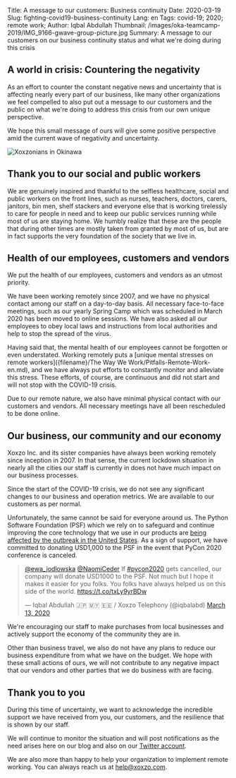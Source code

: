Title: A message to our customers: Business continuity
Date: 2020-03-19
Slug: fighting-covid19-business-continuity
Lang: en
Tags: covid-19; 2020; remote work;
Author: Iqbal Abdullah 
Thumbnail: /images/oka-teamcamp-2019/IMG_9166-gwave-group-picture.jpg
Summary: A message to our customers on our business continuity status and what we're doing during this crisis

## A world in crisis: Countering the negativity

As an effort to counter the constant negative news and uncertainty that is
affecting nearly every part of our business, like many other organizations we
feel compelled to also put out a message to our customers and the public on what
we're doing to address this crisis from our own unique perspective. 

We hope this small message of ours will give some positive perspective amid the current
wave of negativity and uncertainty.

![Xoxzonians in Okinawa](/images/oka-teamcamp-2019/IMG_9071-syuri-jo.jpg)

## Thank you to our social and public workers

We are genuinely inspired and thankful to the selfless healthcare, social and public workers
on the front lines, such as nurses, teachers, doctors, carers, janitors, bin men, shelf stackers and everyone else 
that is working tirelessly to care for people in need and to keep our public services running
while most of us are staying home. 
We humbly realize that these are the people that during other times are mostly taken from granted
by most of us, but are in fact supports the very foundation of the society that we live in.

## Health of our employees, customers and vendors

We put the health of our employees, customers and vendors as an utmost priority.

We have been working remotely since 2007, and we have no physical contact among
our staff on a day-to-day basis. All necessary face-to-face meetings, such as our yearly
Spring Camp which was scheduled in March 2020 has been moved to online sessions.
We have also asked all our employees to obey local laws and instructions from local authorities
and help to stop the spread of the virus.

Having said that, the mental health of our employees cannot be forgotten or even
understated. Working remotely puts a [unique mental stresses on remote workers]({filename}/The Way We Work/Pitfalls-Remote-Work-en.md),
and we have always put efforts to constantly monitor and alleviate this stress.
These efforts, of course, are continuous and did not start and will not stop with the COVID-19 crisis.

Due to our remote nature, we also have minimal physical contact with our
customers and vendors. All necessary meetings have all been rescheduled to be
done online.

## Our business, our community and our economy

Xoxzo Inc. and its sister companies have always been working remotely since
inception in 2007. In that sense, the current lockdown situation in nearly all the
cities our staff is currently in does not have much impact on our business
processes.

Since the start of the COVID-19 crisis, we do not see any significant changes to
our business and operation metrics. We are available to our customers as per
normal.

Unfortunately, the same cannot be said for everyone around us. The Python
Software Foundation (PSF) which we rely on to safeguard and continue improving
the core technology that we use in our products are [being affected by the
outbreak in the United States](https://pycon.blogspot.com/2020/03/march-12-update-on-covid-19.html).
As a sign of support, we have committed to donating USD1,000 to the PSF in the
event that PyCon 2020 conference is canceled.

<blockquote class="twitter-tweet"><p lang="en" dir="ltr"><a href="https://twitter.com/ewa_jodlowska?ref_src=twsrc%5Etfw">@ewa_jodlowska</a> <a href="https://twitter.com/NaomiCeder?ref_src=twsrc%5Etfw">@NaomiCeder</a> If <a href="https://twitter.com/hashtag/pycon2020?src=hash&amp;ref_src=twsrc%5Etfw">#pycon2020</a> gets cancelled, our company will donate USD1000 to the PSF. Not much but I hope it makes it easier for you folks. You folks have always helped us on this side of the world. <a href="https://t.co/txLy9yrBDw">https://t.co/txLy9yrBDw</a></p>&mdash; Iqbal Abdullah 🇯🇵 🇲🇾 🇪🇪 / Xoxzo Telephony (@iqbalabd) <a href="https://twitter.com/iqbalabd/status/1238477812077441024?ref_src=twsrc%5Etfw">March 13, 2020</a></blockquote> <script async src="https://platform.twitter.com/widgets.js" charset="utf-8"></script>

We're encouraging our staff to make purchases from local businesses and actively
support the economy of the community they are in.

Other than business travel, we also do not have any plans to reduce our business
expenditure from what we have on the budget. We hope with these small actions of ours,
we will not contribute to any negative impact that our vendors and other parties
that we do business with are facing.

## Thank you to you

During this time of uncertainty, we want to acknowledge the incredible support we have received from you, our customers,
and the resilience that is shown by our staff.

We will continue to monitor the situation and will post notifications as the
need arises here on our blog and also on our [Twitter account](https://twitter.com/xoxzocom).

We are also more than happy to help your organization to implement remote
working. You can always reach us at [help@xoxzo.com](mailto:help@xoxzo.com).
